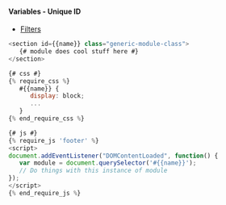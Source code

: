 #### Variables - Unique ID
- [Filters](https://developers.hubspot.com/docs/cms/hubl/filters)


```js
<section id={{name}} class="generic-module-class">
   {# module does cool stuff here #}
</section>

{# css #}
{% require_css %}
   #{{name}} {
      display: block;
      ...
   }
{% end_require_css %}

{# js #}
{% require_js 'footer' %}
<script>
document.addEventListener("DOMContentLoaded", function() {
   var module = document.querySelector('#{{name}}');
   // Do things with this instance of module
});
</script>
{% end_require_js %}
```
